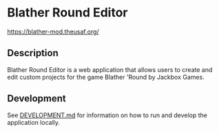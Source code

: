 # Blather Round Editor

https://blather-mod.theusaf.org/

## Description

Blather Round Editor is a web application that allows users to create and edit custom projects for the game Blather 'Round by Jackbox Games.

## Development

See [DEVELOPMENT.md](DEVELOPMENT.md) for information on how to run and develop the application locally.
